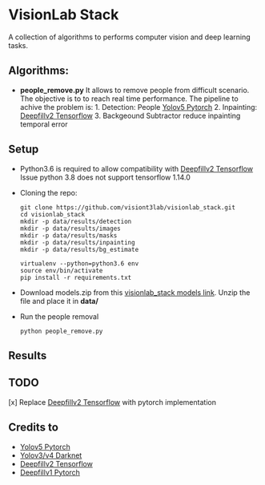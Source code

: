 # VisionLab Stack

A collection of algorithms to performs computer vision and deep learning tasks.

## Algorithms:

*  **people_remove.py** 
    It allows to remove people from difficult scenario. The objective is to to reach real time performance.
    The pipeline to achive the problem is:
        1. Detection: People [Yolov5 Pytorch](https://github.com/ultralytics/yolov5)
        2. Inpainting: [Deepfillv2 Tensorflow](https://github.com/JiahuiYu/generative_inpainting)
        3. Backgeound Subtractor reduce inpainting temporal error

## Setup

* Python3.6 is required to allow compatibility with [Deepfillv2 Tensorflow](https://github.com/JiahuiYu/generative_inpainting)
    Issue python 3.8 does not support tensorflow 1.14.0

* Cloning the repo:

    ```
    git clone https://github.com/visiont3lab/visionlab_stack.git
    cd visionlab_stack
    mkdir -p data/results/detection
    mkdir -p data/results/images
    mkdir -p data/results/masks
    mkdir -p data/results/inpainting
    mkdir -p data/results/bg_estimate
    
    virtualenv --python=python3.6 env
    source env/bin/activate
    pip install -r requirements.txt
    ```

* Download models.zip from this [visionlab_stack models link](https://drive.google.com/file/d/1uPLrxxxd1__WVK_xMuDPXGIWojQwBMha/view?usp=sharing). Unzip the file and place it in **data/**

* Run the people removal

    ```
    python people_remove.py
    ```

## Results

## TODO

[x] Replace [Deepfillv2 Tensorflow](https://github.com/JiahuiYu/generative_inpainting) with pytorch implementation


## Credits to

* [Yolov5 Pytorch](https://github.com/ultralytics/yolov5)
* [Yolov3/v4 Darknet](https://github.com/AlexeyAB/darknet)
* [Deepfillv2 Tensorflow](https://github.com/JiahuiYu/generative_inpainting)
* [Deepfillv1 Pytorch](https://github.com/vt-vl-lab/FGVC)


